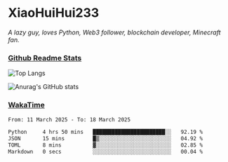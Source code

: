 # XiaoHuiHui233

*A lazy guy, loves Python, Web3 follower, blockchain developer, Minecraft fan.*

### [Github Readme Stats](https://github.com/anuraghazra/github-readme-stats)

![Top Langs](https://github-readme-stats.vercel.app/api/top-langs/?username=XiaoHuiHui233&layout=compact&theme=github_dark)

![Anurag's GitHub stats](https://github-readme-stats.vercel.app/api?username=XiaoHuiHui233&show_icons=true&theme=github_dark)

### [WakaTime](https://wakatime.com)

<!--START_SECTION:waka-->

```txt
From: 11 March 2025 - To: 18 March 2025

Python     4 hrs 50 mins   ███████████████████████░░   92.19 %
JSON       15 mins         █▒░░░░░░░░░░░░░░░░░░░░░░░   04.92 %
TOML       8 mins          ▓░░░░░░░░░░░░░░░░░░░░░░░░   02.85 %
Markdown   0 secs          ░░░░░░░░░░░░░░░░░░░░░░░░░   00.04 %
```

<!--END_SECTION:waka-->
